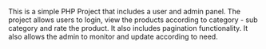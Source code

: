This is a simple PHP Project that includes a user and admin panel. The project allows users to login, view the products according to category - sub category and rate the product. It also includes pagination functionality. It also allows the admin to monitor and update according to need.
